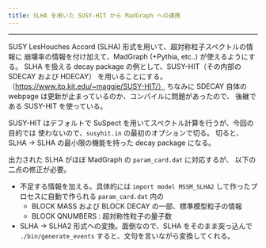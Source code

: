 ```yaml
---
title: SLHA を用いた SUSY-HIT から MadGraph への連携
---
```


-------------------------------------------------------------------------------

SUSY LesHouches Accord (SLHA) 形式を用いて、超対称粒子スペクトルの情報に
崩壊率の情報を付け加えて、MadGraph (+Pythia, etc..) が使えるようにする。
SLHA を扱える decay package の例として、SUSY-HIT（その内部の SDECAY および HDECAY）
を用いることにする。（https://www.itp.kit.edu/~maggie/SUSY-HIT/）
ちなみに SDECAY 自体の webpage は更新が止まっているのか、コンパイルに問題があったので、
後継である SUSY-HIT を使っている。

SUSY-HIT はデフォルトで SuSpect を用いてスペクトル計算を行うが、今回の目的では
使わないので、`susyhit.in` の最初のオプションで切る。
切ると、SLHA -> SLHA の最小限の機能を持った decay package になる。

出力された SLHA がほぼ MadGraph の `param_card.dat` に対応するが、
以下の二点の修正が必要。

* 不足する情報を加える。具体的には `import model MSSM_SLHA2` して作ったプロセスに自動で作られる `param_card.dat` 内の
  * BLOCK MASS および BLOCK DECAY の一部、標準模型粒子の情報
  * BLOCK QNUMBERS : 超対称性粒子の量子数
* SLHA -> SLHA2 形式への変換。面倒なので、SLHA をそのまま突っ込んで `./bin/generate_events` すると、文句を言いながら変換してくれる。
